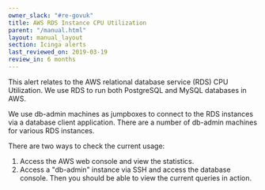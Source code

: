 ```yaml
---
owner_slack: "#re-govuk"
title: AWS RDS Instance CPU Utilization
parent: "/manual.html"
layout: manual_layout
section: Icinga alerts
last_reviewed_on: 2019-03-19
review_in: 6 months
---
```


This alert relates to the AWS relational database service (RDS) CPU
Utilization. We use RDS to run both PostgreSQL and MySQL databases in AWS.

We use db-admin machines as jumpboxes to connect to the RDS instances via a
database client application. There are a number of db-admin machines for
various RDS instances.

There are two ways to check the current usage:

1. Access the AWS web console and view the statistics.
2. Access a "db-admin" instance via SSH and access the database console. Then
   you should be able to view the current queries in action.
